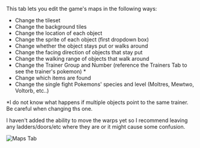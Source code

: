 This tab lets you edit the game's maps in the following ways:

* Change the tileset
* Change the background tiles
* Change the location of each object
* Change the sprite of each object (first dropdown box)
* Change whether the object stays put or walks around
* Change the facing direction of objects that stay put
* Change the walking range of objects that walk around
* Change the Trainer Group and Number (reference the Trainers Tab to see the trainer's pokemon) \*
* Change which items are found
* Change the single fight Pokemons' species and level (Moltres, Mewtwo, Voltorb, etc..) 

\*I do not know what happens if multiple objects point to the same trainer. Be careful when changing ths one.

I haven't added the ability to move the warps yet so I recommend leaving any ladders/doors/etc where they are or it might cause some confusion.

![Maps Tab](https://github.com/jakefordyce/PokemonROMEditor/blob/master/images/MapsTab.PNG)